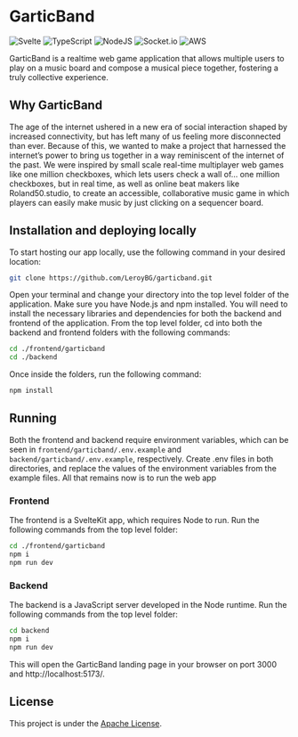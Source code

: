 # GarticBand

![Svelte](https://img.shields.io/badge/svelte-%23f1413d.svg?style=for-the-badge&logo=svelte&logoColor=white) ![TypeScript](https://img.shields.io/badge/typescript-%23007ACC.svg?style=for-the-badge&logo=typescript&logoColor=white) ![NodeJS](https://camo.githubusercontent.com/8477a50d7210f0f3bf15fbe5b44809296b75f2101a2927818599d72c8ea72cef/68747470733a2f2f696d672e736869656c64732e696f2f62616467652f6e6f64652e6a732d3644413535463f7374796c653d666f722d7468652d6261646765266c6f676f3d6e6f64652e6a73266c6f676f436f6c6f723d7768697465) ![Socket.io](https://camo.githubusercontent.com/e3aef779877ecfad97fc1e213d3c449a685e6766c0c7fdca210802d4a1f59302/68747470733a2f2f696d672e736869656c64732e696f2f62616467652f536f636b65742e696f2d626c61636b3f7374796c653d666f722d7468652d6261646765266c6f676f3d736f636b65742e696f266261646765436f6c6f723d303130313031) ![AWS](https://img.shields.io/badge/AWS-%23FF9900.svg?style=for-the-badge&logo=amazon-aws&logoColor=white)

GarticBand is a realtime web game application that allows multiple users to play on a music board and compose a musical piece together, fostering a truly collective experience.

## Why GarticBand
The age of the internet ushered in a new era of social interaction shaped by increased connectivity, but has left many of us feeling more disconnected than ever. Because of this, we wanted to make a project that harnessed the internet’s power to bring us together in a way reminiscent of the internet of the past. We were inspired by small scale real-time multiplayer web games like one million checkboxes, which lets users check a wall of… one million checkboxes, but in real time, as well as online beat makers like Roland50.studio, to create an accessible, collaborative music game in which players can easily make music by just clicking on a sequencer board.

## Installation and deploying locally
To start hosting our app locally, use the following command in your desired location:

```zsh
git clone https://github.com/LeroyBG/garticband.git
```

Open your terminal and change your directory into the top level folder of the application. Make sure you have Node.js and npm installed. You will need to install the necessary libraries and dependencies for both the backend and frontend of the application. From the top level folder, cd into both the backend and frontend folders with the following commands:

```zsh
cd ./frontend/garticband
cd ./backend
```

Once inside the folders, run the following command:

```zsh
npm install
```

## Running

Both the frontend and backend require environment variables, which can be seen
in `frontend/garticband/.env.example` and `backend/garticband/.env.example`,
respectively. Create .env files in both directories, and replace the
values of the environment variables from the example files. All that remains now is to run the web app

### Frontend

The frontend is a SvelteKit app, which requires Node to run. Run the following commands from the top level folder:

```zsh
cd ./frontend/garticband
npm i
npm run dev
```

### Backend

The backend is a JavaScript server developed in the Node runtime. Run the following commands from the top level folder:

```zsh
cd backend
npm i
npm run dev
```

This will open the GarticBand landing page in your browser on port 3000 and http://localhost:5173/. 

## License

This project is under the [Apache License](./LICENSE).
